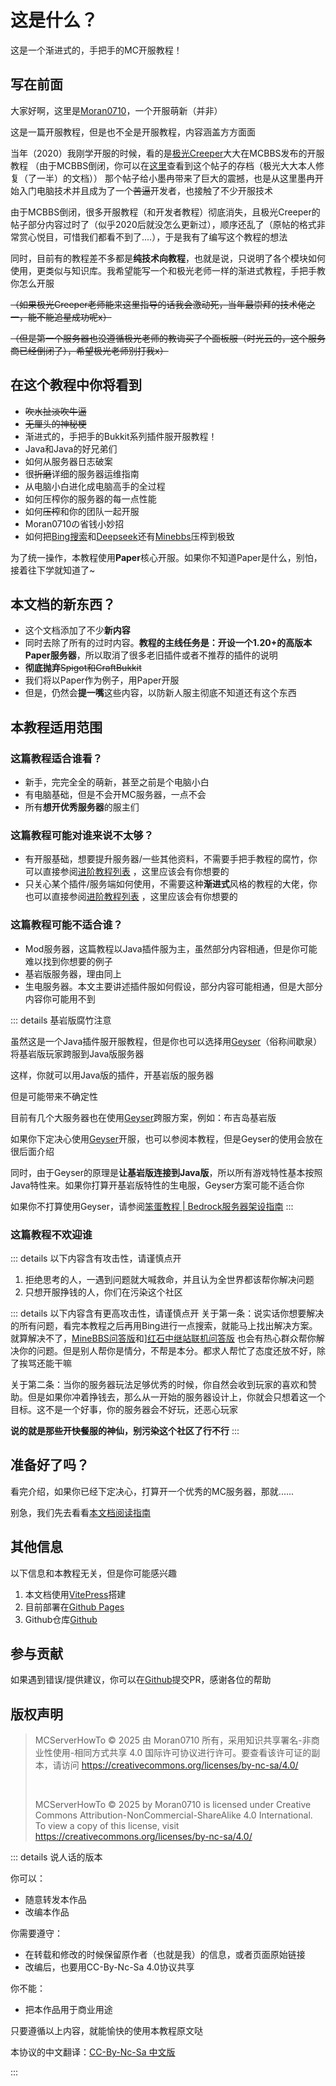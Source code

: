 # 这是什么？

这是一个渐进式的，手把手的MC开服教程！

## 写在前面

大家好啊，这里是[Moran0710](https://github.com/moran0710)，一个开服萌新（并非）

这是一篇开服教程，但是也不全是开服教程，内容涵盖方方面面

当年（2020）我刚学开服的时候，看的是[极光Creeper](https://mcbbs.wiki/wiki/%E6%9E%81%E5%85%89creeper)大大在MCBBS发布的开服教程
（由于MCBBS倒闭，你可以在[这里](https://www.mcbbs.co/thread-255-1-1)查看到这个帖子的存档（极光大大本人修复（了一半）的文档））
那个帖子给小墨冉带来了巨大的震撼，也是从这里墨冉开始入门电脑技术并且成为了一个~~苦逼~~开发者，也接触了不少开服技术

由于MCBBS倒闭，很多开服教程（和开发者教程）彻底消失，且极光Creeper的帖子部分内容过时了（似乎2020后就没怎么更新过），顺序还乱了（原帖的格式非常赏心悦目，可惜我们都看不到了....），于是我有了编写这个教程的想法

同时，目前有的教程差不多都是**纯技术向教程**，也就是说，只说明了各个模块如何使用，更类似与知识库。我希望能写一个和极光老师一样的渐进式教程，手把手教你怎么开服

~~（如果极光Creeper老师能来这里指导的话我会激动死，当年最崇拜的技术佬之一，能不能追星成功呢x）~~

~~（但是第一个服务器也没遵循极光老师的教诲买了个面板服（时光云的，这个服务商已经倒闭了），希望极光老师别打我x）~~


## 在这个教程中你将看到

 - ~~吹水扯淡吹牛逼~~
 - ~~无厘头的神秘梗~~
 - 渐进式的，手把手的Bukkit系列插件服开服教程！
 - Java和Java的好兄弟们
 - 如何从服务器日志破案
 - 很~~折磨~~详细的服务器运维指南
 - 从电脑小白进化成电脑高手的全过程
 - 如何压榨你的服务器的每一点性能
 - 如何~~压榨~~和你的团队一起开服
 - Moran0710の省钱小妙招
 - 如何把[Bing搜索](https://bing.com)和[Deepseek](https://deepseek.com)还有[Minebbs](https://minebbs.com)压榨到极致

为了统一操作，本教程使用**Paper**核心开服。如果你不知道Paper是什么，别怕，接着往下学就知道了~

## 本文档的新东西？

 - 这个文档添加了不少**新内容**
 - 同时去除了所有的过时内容。**教程的主线任务是：开设一个1.20+的高版本Paper服务器**，所以取消了很多老旧插件或者不推荐的插件的说明
 - **彻底抛弃**~~Spigot和CraftBukkit~~
 - 我们将以Paper作为例子，用Paper开服
 - 但是，仍然会**提一嘴**这些内容，以防新人服主彻底不知道还有这个东西

## 本教程适用范围

### 这篇教程适合谁看？

 - 新手，完完全全的萌新，甚至之前是个电脑小白
 - 有电脑基础，但是不会开MC服务器，一点不会
 - 所有**想开优秀服务器**的服主们

### 这篇教程可能对谁来说不太够？

 - 有开服基础，想要提升服务器/一些其他资料，不需要手把手教程的腐竹，你可以直接参阅[进阶教程列表](/0-前言/0.3.M-进阶教程列表.md) ，这里应该会有你想要的
 - 只关心某个插件/服务端如何使用，不需要这种**渐进式**风格的教程的大佬，你也可以直接参阅[进阶教程列表](/0-前言/0.3.M-进阶教程列表.md) ，这里应该会有你想要的

### 这篇教程可能不适合谁？

 - Mod服务器，这篇教程以Java插件服为主，虽然部分内容相通，但是你可能难以找到你想要的例子
 - 基岩版服务器，理由同上
 - 生电服务器。本文主要讲述插件服如何假设，部分内容可能相通，但是大部分内容你可能用不到

::: details 基岩版腐竹注意

虽然这是一个Java插件服开服教程，但是你也可以选择用[Geyser](https://geysermc.org/)（俗称间歇泉）将基岩版玩家跨服到Java版服务器

这样，你就可以用Java版的插件，开基岩版的服务器

但是可能带来不确定性

目前有几个大服务器也在使用[Geyser](https://geysermc.org/)跨服方案，例如：布吉岛基岩版

如果你下定决心使用[Geyser](https://geysermc.org/)开服，也可以参阅本教程，但是Geyser的使用会放在很后面介绍

同时，由于Geyser的原理是**让基岩版连接到Java版**，所以所有游戏特性基本按照Java特性来。如果你打算开基岩版特性的生电服，Geyser方案可能不适合你

如果你不打算使用Geyser，请参阅[笨蛋教程 | Bedrock服务器架设指南](https://nitwikit.8aka.org/Bedrock/intro)
:::

### 这篇教程不欢迎谁

::: details 以下内容含有攻击性，请谨慎点开
1. 拒绝思考的人，一遇到问题就大喊救命，并且认为全世界都该帮你解决问题
2. 只想开服挣钱的人，你们在污染这个社区

::: details 以下内容含有更高攻击性，请谨慎点开
关于第一条：说实话你想要解决的所有问题，看完本教程之后再用Bing进行一点搜索，就能马上找出解决方案。就算解决不了，[MineBBS问答版](https://www.minebbs.com/threads/ni-wen-wo-da-ban-kuai-wen-da-xiang-guan-gui-ding-ti-wen-qian-bi-du.9101/)和][红石中继站联机问答版](https://forum.mczwlt.net/category/16/%E8%81%94%E6%9C%BA%E9%97%AE%E7%AD%94)
也会有热心群众帮你解决你的问题。但是别人帮你是情分，不帮是本分。都求人帮忙了态度还放不好，除了挨骂还能干嘛

关于第二条：当你的服务器玩法足够优秀的时候，你自然会收到玩家的喜欢和赞助。但是如果你冲着挣钱去，那么从一开始的服务器设计上，你就会只想着这一个目标。这不是一个好事，你的服务器会不好玩，还恶心玩家


**说的就是那些开快餐服的神仙，别污染这个社区了行不行**
:::

## 准备好了吗？

看完介绍，如果你已经下定决心，打算开一个优秀的MC服务器，那就......

别急，我们先去看看[本文档阅读指南](/0-前言/0.2.T-本文档阅读指南)

## 其他信息

以下信息和本教程无关，但是你可能感兴趣

1. 本文档使用[VitePress](https://vitepress.dev/)搭建
2. 目前部署在[Github Pages](https://github.com/moran0710/MCServerHowTo)
3. Github仓库[Github](https://github.com/moran0710/MCServerHowTo)

## 参与贡献

如果遇到错误/提供建议，你可以在[Github](https://github.com/moran0710/MCServerHowTo)提交PR，感谢各位的帮助

## 版权声明

> MCServerHowTo © 2025 由 Moran0710 所有，采用知识共享署名-非商业性使用-相同方式共享 4.0 国际许可协议进行许可。要查看该许可证的副本，请访问 https://creativecommons.org/licenses/by-nc-sa/4.0/
> 
> <br>
> 
> MCServerHowTo  © 2025 by Moran0710 is licensed under Creative Commons Attribution-NonCommercial-ShareAlike 4.0 International. To view a copy of this license, visit https://creativecommons.org/licenses/by-nc-sa/4.0/

::: details 说人话的版本

你可以：
 - 随意转发本作品
 - 改编本作品

你需要遵守：
 - 在转载和修改的时候保留原作者（也就是我）的信息，或者页面原始链接
 - 改编后，也要用CC-By-Nc-Sa 4.0协议共享

你不能：
 - 把本作品用于商业用途

只要遵循以上内容，就能愉快的使用本教程原文哒

本协议的中文翻译：[CC-By-Nc-Sa 中文版](https://creativecommons.org/licenses/by-nc-sa/4.0/deed.zh-hans)

:::